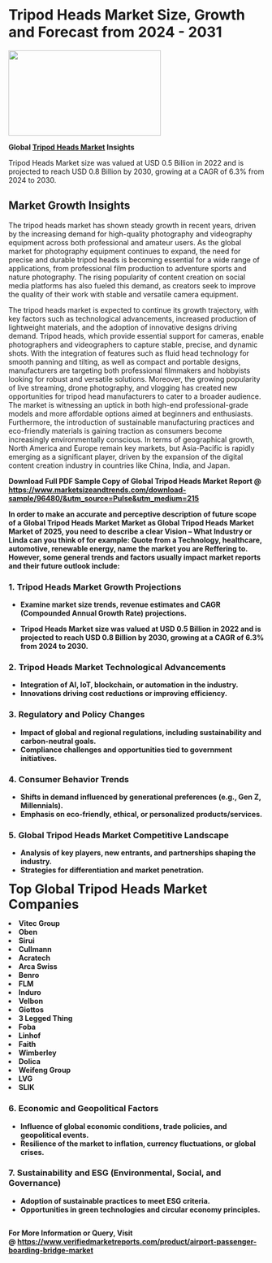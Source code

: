 <H1>Tripod Heads Market Size, Growth and Forecast from 2024 - 2031</H1><img class="aligncenter size-medium wp-image-584254" src="https://thirdeyenews.in/wp-content/uploads/2024/09/Global-Market-Research-300x168.jpeg" alt="" width="300" height="168" /><p><strong>Global&nbsp;<a href="https://www.marketsizeandtrends.com/download-sample/96480/&amp;utm_source=Pulse&amp;utm_medium=215">Tripod Heads Market</a> Insights</strong></p><p>Tripod Heads Market size was valued at USD 0.5 Billion in 2022 and is projected to reach USD 0.8 Billion by 2030, growing at a CAGR of 6.3% from 2024 to 2030.</p><p><h2>Market Growth Insights</h2> <p>The tripod heads market has shown steady growth in recent years, driven by the increasing demand for high-quality photography and videography equipment across both professional and amateur users. As the global market for photography equipment continues to expand, the need for precise and durable tripod heads is becoming essential for a wide range of applications, from professional film production to adventure sports and nature photography. The rising popularity of content creation on social media platforms has also fueled this demand, as creators seek to improve the quality of their work with stable and versatile camera equipment.</p> <p><strong></strong></p> <p>The tripod heads market is expected to continue its growth trajectory, with key factors such as technological advancements, increased production of lightweight materials, and the adoption of innovative designs driving demand. Tripod heads, which provide essential support for cameras, enable photographers and videographers to capture stable, precise, and dynamic shots. With the integration of features such as fluid head technology for smooth panning and tilting, as well as compact and portable designs, manufacturers are targeting both professional filmmakers and hobbyists looking for robust and versatile solutions. Moreover, the growing popularity of live streaming, drone photography, and vlogging has created new opportunities for tripod head manufacturers to cater to a broader audience. The market is witnessing an uptick in both high-end professional-grade models and more affordable options aimed at beginners and enthusiasts. Furthermore, the introduction of sustainable manufacturing practices and eco-friendly materials is gaining traction as consumers become increasingly environmentally conscious. In terms of geographical growth, North America and Europe remain key markets, but Asia-Pacific is rapidly emerging as a significant player, driven by the expansion of the digital content creation industry in countries like China, India, and Japan. <p><strong></p><p><span class=""><strong>Download Full PDF Sample Copy of Global Tripod Heads Market Report</strong> @ <a href="https://www.marketsizeandtrends.com/download-sample/96480/&amp;utm_source=Pulse&amp;utm_medium=215" target="_blank">https://www.marketsizeandtrends.com/download-sample/96480/&amp;utm_source=Pulse&amp;utm_medium=215</a></span></p><p>In order to make an accurate and perceptive description of future scope of a Global&nbsp;Tripod Heads Market Market as Global&nbsp;Tripod Heads Market Market of 2025, you need to describe a clear Vision &ndash; What Industry or Linda can you think of for example: Quote from a Technology, healthcare, automotive, renewable energy, name the market you are Reffering to. However, some general trends and factors usually impact market reports and their future outlook include:</p><h3>1.&nbsp;<strong>Tripod Heads Market Growth Projections</strong></h3><ul><li>Examine market size trends, revenue estimates and CAGR (Compounded Annual Growth Rate) projections.</li><li><p>Tripod Heads Market size was valued at USD 0.5 Billion in 2022 and is projected to reach USD 0.8 Billion by 2030, growing at a CAGR of 6.3% from 2024 to 2030.</p></li></ul><h3>2.&nbsp;<strong>Tripod Heads Market Technological Advancements</strong></h3><ul><li>Integration of AI, IoT, blockchain, or automation in the industry.</li><li>Innovations driving cost reductions or improving efficiency.</li></ul><h3>3.&nbsp;<strong>Regulatory and Policy Changes</strong></h3><ul><li>Impact of global and regional regulations, including sustainability and carbon-neutral goals.</li><li>Compliance challenges and opportunities tied to government initiatives.</li></ul><h3>4.&nbsp;<strong>Consumer Behavior Trends</strong></h3><ul><li>Shifts in demand influenced by generational preferences (e.g., Gen Z, Millennials).</li><li>Emphasis on eco-friendly, ethical, or personalized products/services.</li></ul><h3>5.&nbsp;<strong>Global Tripod Heads Market Competitive Landscape</strong></h3><ul><li>Analysis of key players, new entrants, and partnerships shaping the industry.</li><li>Strategies for differentiation and market penetration.</li></ul><p data-pm-slice="1 1 []"><span style="color: inherit; font-family: inherit; font-size: 25px;">Top Global Tripod Heads Market Companies</span></p><div class="" data-test-id=""><p><li>Vitec Group</li><li> Oben</li><li> Sirui</li><li> Cullmann</li><li> Acratech</li><li> Arca Swiss</li><li> Benro</li><li> FLM</li><li> Induro</li><li> Velbon</li><li> Giottos</li><li> 3 Legged Thing</li><li> Foba</li><li> Linhof</li><li> Faith</li><li> Wimberley</li><li> Dolica</li><li> Weifeng Group</li><li> LVG</li><li> SLIK</li></p></div><h3>6.&nbsp;<strong>Economic and Geopolitical Factors</strong></h3><ul><li>Influence of global economic conditions, trade policies, and geopolitical events.</li><li>Resilience of the market to inflation, currency fluctuations, or global crises.</li></ul><h3>7.&nbsp;<strong>Sustainability and ESG (Environmental, Social, and Governance)</strong></h3><ul><li>Adoption of sustainable practices to meet ESG criteria.</li><li>Opportunities in green technologies and circular economy principles.</li></ul><h2><strong style="font-size: 14px;">For More Information or Query, Visit @&nbsp;</strong><a style="background-color: #ffffff; font-size: 14px;" href="https://www.marketsizeandtrends.com/report/tripod-heads-market/" target="_blank">https://www.verifiedmarketreports.com/product/airport-passenger-boarding-bridge-market</a></h2>
